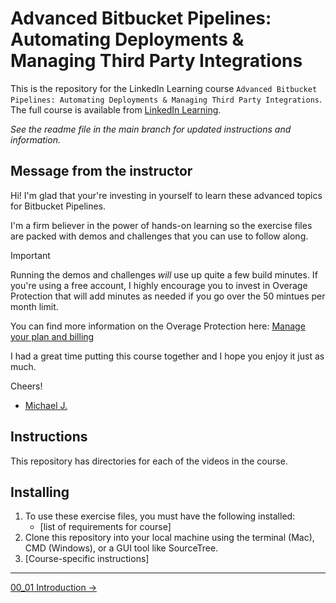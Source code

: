 # Advanced Bitbucket Pipelines: Automating Deployments & Managing Third Party Integrations

This is the repository for the LinkedIn Learning course `Advanced Bitbucket Pipelines: Automating Deployments & Managing Third Party Integrations`. The full course is available from [LinkedIn Learning][lil-course-url].

_See the readme file in the main branch for updated instructions and information._

## Message from the instructor

Hi! I'm glad that your're investing in yourself to learn these advanced topics for Bitbucket Pipelines.

I'm a firm believer in the power of hands-on learning so the exercise files are packed with demos and challenges that you can use to follow along.

> [!IMPORTANT]
> Running the demos and challenges _will_ use up quite a few build minutes. If you're using a free account, I highly encourage you to invest in Overage Protection that will add minutes as needed if you go over the 50 mintues per month limit.
>
> You can find more information on the Overage Protection here: [Manage your plan and billing](https://support.atlassian.com/bitbucket-cloud/docs/manage-your-plan-and-billing/)

I had a great time putting this course together and I hope you enjoy it just as much.

Cheers!

- [Michael J.](https://www.linkedin.com/in/michaelpjenkins/)

## Instructions

This repository has directories for each of the videos in the course.



## Installing

1. To use these exercise files, you must have the following installed:
	- [list of requirements for course]
2. Clone this repository into your local machine using the terminal (Mac), CMD (Windows), or a GUI tool like SourceTree.
3. [Course-specific instructions]


[0]: # (Replace these placeholder URLs with actual course URLs)

[lil-course-url]: https://www.linkedin.com/learning/
[lil-thumbnail-url]: http://


<!-- FooterStart -->
---
[00_01 Introduction →](ch0_intro/00_01_introduction/README.md)
<!-- FooterEnd -->
